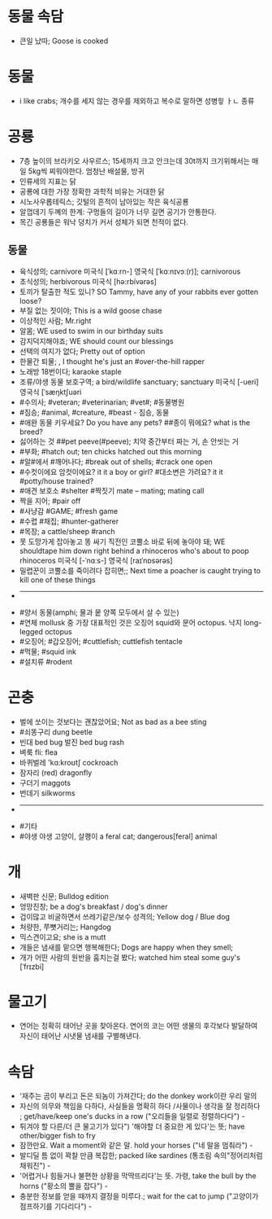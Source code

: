 # 동물 속담
* 큰일 났따; Goose is cooked

# 동물
* i like crabs; 개수를 세지 않는 경우를 제외하고 복수로 말하면 성병읳 ㅏㄴ 종류

# 공룡
* 7층 높이의 브라키오 사우르스; 15세까지  크고 안크는데 30t까지
크기위해서는 매일 5kg씩 찌워야한다. 엄청난 배설물, 방귀
* 인류세의 지표는 닭
* 공룡에 대한 가장 정확한 과학적 비유는 거대한 닭
* 시노사우롭테릭스; 깃털의 흔적이 남아있는 작은 육식공룡
* 알껍데기 두꼐의 한계: 구멍들의 길이가 너무 길면 공기가 안통한다.
* 목긴 공룡들은 워낙 덩치가 커서 성체가 되면 천적이 없다.

## 동물
* 육식성의; carnivore 미국식 [ˈkɑːrn-]  영국식 [ˈkɑːnɪvɔː(r)]; carnivorous
* 초식성의; herbivorous 미국식 [hə:rbívərəs] 
* 토끼가 탈출한 적도 있니? SO Tammy, have any of your rabbits ever gotten loose?
* 부질 없는 짓이야; This is a wild goose chase
* 이상적인 사람; Mr.right
* 알몸; WE used to swim in our birthday suits
* 감지덕지해야죠; WE should count our blessings
* 선택의 여지가 없다; Pretty out of option
* 한물간 퇴물; , I thought he's just an #over-the-hill rapper
* 노래방 18번이다; karaoke staple
* 조류/야생 동물 보호구역; a bird/wildlife sanctuary; sanctuary 미국식 [-ueri]  영국식 [ˈsæŋktʃuəri
* #수의사; #veteran; #veterinarian; #vet#; #동물병원
* #짐승; #animal, #creature, #beast - 짐승, 동물 
* #애완 동물 키우세요? Do you have any pets? ##종이 뭐에요? what is the breed?
* 싫어하는 것 ##pet peeve(#peeve); 치약 중간부터 짜는 거, 손 안씻는 거
* #부화; #hatch out; ten chicks hatched out this morning
* #알#에서 #깨어나다; #break out of shells; #crack one open
* #수컷이에요 암컷이에요? it it a boy or girl? #대소변은 가려요? it it #potty/house trained?
* #애견 보호소 #shelter #짝짓기 mate – mating; mating call
* 짝을 지어; #pair off
* #사냥감 #GAME; #fresh game
* #수렵 #채집; #hunter-gatherer 
* #목장; a cattle/sheep #ranch 
* 못 도망가게 잡아놓고 똥 싸기 직전인 코뿔소 바로 뒤에 놓아야 돼; WE shouldtape him down right behind a rhinoceros who's about to poop rhinoceros 미국식 [-ˈnɑːs-]  영국식 [raɪˈnɒsərəs] 
* 밀렵꾼이 코뿔소를 죽이려다 잡히면;; Next time a poacher is caught trying to kill one of these things
* ---------------
* #양서 동물(amphi; 물과 뭍 양쪽 모두에서 살 수 있는)
* #연체 mollusk 중 가장 대표적인 것은 오징어 squid와 문어 octopus. 낙지 long-legged octopus
* #오징어; #갑오징어; #cuttlefish; cuttlefish tentacle
* #먹물; #squid ink
* #설치류 #rodent


# 곤충
* 벌에 쏘이는 것보다는 괜찮았어요; Not as bad as a bee sting
* #쇠똥구리 									 dung beetle 
* 빈대 								 bed bug 발진 bed bug rash
* 벼룩 											fli: flea
* 바퀴벌레 								 'kɑ:kroʊtʃ cockroach
* 잠자리 									 (red) dragonfly
* 구더기 											maggots
* 번데기 										 silkworms
* -----------
* #기타
* #야생 야생 고양이, 살쾡이					a feral cat; dangerous[feral] animal

# 개
* 새벽판 신문; Bulldog edition
* 엉망진창; be a dog's breakfast / dog's dinner
* 겁이많고 비굴하면서 쓰레기같은/보수 성격의; Yellow dog / Blue dog
* 처량한, 쭈뼛거리는; Hangdog
* 믹스견이고요; she is a mutt
* 개들은 냄새를 맡으면 행복해한다; Dogs are happy when they smell;
* 개가 어떤 사람의 원반을 훔치는걸 봤다; watched him steal some guy's   [ˈfrɪzbi]

# 물고기
* 연어는 정확히 태어난 곳을 찾아온다. 연어의 코는 어떤 생물의 후각보다 발달하여 자신이 태어난 시냇물 냄새를 구별해낸다.

# 속담
* '재주는 곰이 부리고 돈은 되놈이 가져간다; do the donkey work이란 우리 말의 
* 자신의 의무와 책임을 다하다, 사실들을 명확히 하다 /사물이나 생각을 잘 정리하다 ; get/have/keep one's ducks in a row ("오리들을 일렬로 정렬하다다") - 
* 튀겨야 할 다른/더 큰 물고기가 있다") '해야할 더 중요한 게 있다'는 뜻; have other/bigger fish to fry
*  잠깐만요. Wait a moment와 같은 말.  hold your horses ("네 말을 멈춰라") -
* 발디딜 틈 없이 꽉찰 만큼 복잡한; packed like sardines (통조림 속의"정어리처럼 채워진") - 
* '어렵거나 힘들거나 불편한 상황을 막딱뜨리다'는 뜻. 가령,   take the bull by the horns ("황소의 뿔을 잡다") - 
* 충분한 정보를 얻을 때까지 결정을 미루다.; wait for the cat to jump ("고양이가 점프하기를 기다리다") - 